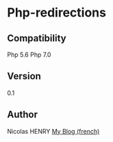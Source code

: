 # Php-redirections

## Compatibility

Php 5.6
Php 7.0

## Version

0.1

## Author

Nicolas HENRY
[My Blog (french)](https://www.nicolas-henry.fr)